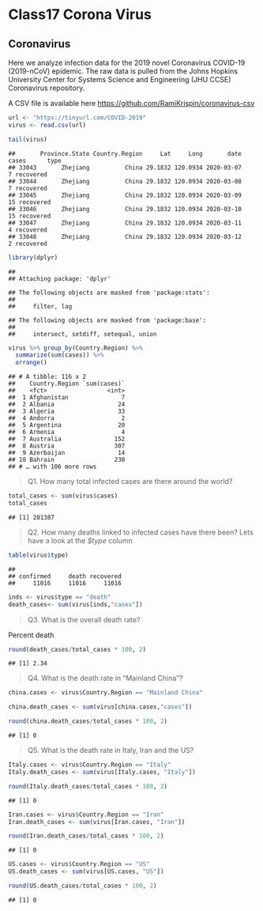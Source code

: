 Class17 Corona Virus
================

## Coronavirus

Here we analyze infection data for the 2019 novel Coronavirus COVID-19
(2019-nCoV) epidemic. The raw data is pulled from the Johns Hopkins
University Center for Systems Science and Engineering (JHU CCSE)
Coronavirus repository.

A CSV file is available here
<https://github.com/RamiKrispin/coronavirus-csv>

``` r
url <- "https://tinyurl.com/COVID-2019"
virus <- read.csv(url)

tail(virus)
```

    ##       Province.State Country.Region     Lat     Long       date cases      type
    ## 33043       Zhejiang          China 29.1832 120.0934 2020-03-07     7 recovered
    ## 33044       Zhejiang          China 29.1832 120.0934 2020-03-08     7 recovered
    ## 33045       Zhejiang          China 29.1832 120.0934 2020-03-09    15 recovered
    ## 33046       Zhejiang          China 29.1832 120.0934 2020-03-10    15 recovered
    ## 33047       Zhejiang          China 29.1832 120.0934 2020-03-11     4 recovered
    ## 33048       Zhejiang          China 29.1832 120.0934 2020-03-12     2 recovered

``` r
library(dplyr)
```

    ## 
    ## Attaching package: 'dplyr'

    ## The following objects are masked from 'package:stats':
    ## 
    ##     filter, lag

    ## The following objects are masked from 'package:base':
    ## 
    ##     intersect, setdiff, setequal, union

``` r
virus %>% group_by(Country.Region) %>%
  summarize(sum(cases)) %>%
  arrange()
```

    ## # A tibble: 116 x 2
    ##    Country.Region `sum(cases)`
    ##    <fct>                 <int>
    ##  1 Afghanistan               7
    ##  2 Albania                  24
    ##  3 Algeria                  33
    ##  4 Andorra                   2
    ##  5 Argentina                20
    ##  6 Armenia                   4
    ##  7 Australia               152
    ##  8 Austria                 307
    ##  9 Azerbaijan               14
    ## 10 Bahrain                 230
    ## # … with 106 more rows

> Q1. How many total infected cases are there around the world?

``` r
total_cases <- sum(virus$cases)
total_cases
```

    ## [1] 201387

> Q2. How many deaths linked to infected cases have there been? Lets
> have a look at the *$type* column

``` r
table(virus$type)
```

    ## 
    ## confirmed     death recovered 
    ##     11016     11016     11016

``` r
inds <- virus$type == "death"
death_cases<- sum(virus[inds,"cases"])
```

> Q3. What is the overall death rate?

Percent death

``` r
round(death_cases/total_cases * 100, 2)
```

    ## [1] 2.34

> Q4. What is the death rate in “Mainland China”?

``` r
china.cases <- virus$Country.Region == "Mainland China"

china.death_cases <- sum(virus[china.cases,"cases"])
```

``` r
round(china.death_cases/total_cases * 100, 2)
```

    ## [1] 0

> Q5. What is the death rate in Italy, Iran and the US?

``` r
Italy.cases <- virus$Country.Region == "Italy"
Italy.death_cases <- sum(virus[Italy.cases, "Italy"])
```

``` r
round(Italy.death_cases/total_cases * 100, 2)
```

    ## [1] 0

``` r
Iran.cases <- virus$Country.Region == "Iran"
Iran.death_cases <- sum(virus[Iran.cases, "Iran"])
```

``` r
round(Iran.death_cases/total_cases * 100, 2)
```

    ## [1] 0

``` r
US.cases <- virus$Country.Region == "US"
US.death_cases <- sum(virus[US.cases, "US"])
```

``` r
round(US.death_cases/total_cases * 100, 2)
```

    ## [1] 0
